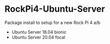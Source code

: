 # RockPi4-Ubuntu-Server
Package install to setup for a new Rock Pi 4 a/b
  - Ubuntu Server 18.04 bionic
  - Ubuntu Server 20.04 focal
